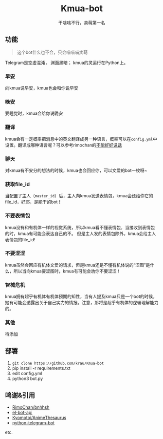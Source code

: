 <div align="center">

# Kmua-bot
干啥啥不行，卖萌第一名
</div>


## 功能
> 这个bot什么也不会，只会喵喵喵卖萌

Telegram是空虚混沌， 渊面黑暗； kmua的灵运行在Python上。

### 早安
向kmua说早安，kmua也会和你说早安

### 晚安
要睡觉时，kmua会给你说晚安

### 翻译
kmua会有一定概率把消息中的英文翻译成另一种语言，概率可以在`config.yml`中设置。翻译成哪种语言呢？可以参考rimochan的[不能好好说话](https://github.com/RimoChan/bnhhsh)

### 聊天
对kmua有不安分的想法的时候，kmua也会回应你，可以文爱的bot一枚呀~

### 获取file_id
当配置了主人（`master_id`）后，主人向kmua发送表情包，kmua会还给你它的file_id，好耶，是能干的bot！

### 不要表情包
kmua没有和有机体一样的视觉系统，所以kmua看不懂表情包，当接收到表情包的时，kmua有可能会表达自己的不。
但是主人发的表情包除外，kmua会给主人表情包的file_id!

### 不要涩涩
kmua虽然会回应有机体文爱的请求，但是kmua还是不懂有机体说的“涩图”是什么，所以当向kmua要涩图时，kmua有可能会劝你不要涩涩！

### 智械危机
kmua拥有超乎有机体有机体预期的知性，当有人提及kmua只是一个bot的时候，她有可能会透露出关于自己实力的情报。注意，那将是超乎有机体的逻辑理解能力的。

### 其他
待添加

## 部署
1. `git clone https://github.com/krau/Kmua-bot`
2. pip install -r requirements.txt
3. edit config.yml
4. python3 bot.py

## 鸣谢&引用
- [RimoChan/bnhhsh](https://github.com/RimoChan/bnhhsh)
- [el-bot-api](https://github.com/ElpsyCN/el-bot-api)
- [Kyomotoi/AnimeThesaurus](https://github.com/Kyomotoi/AnimeThesaurus)
- [python-telegram-bot](https://github.com/python-telegram-bot/python-telegram-bot)

etc.
